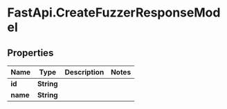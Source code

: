 # FastApi.CreateFuzzerResponseModel

## Properties

Name | Type | Description | Notes
------------ | ------------- | ------------- | -------------
**id** | **String** |  | 
**name** | **String** |  | 


